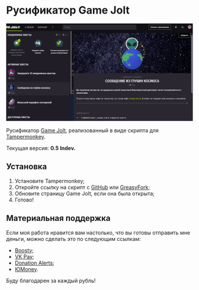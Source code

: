 # Русификатор Game Jolt

<center>
    <img title="Обзор перевода" alt="Обзор перевода" src="https://github.com/RushanM/GameJolt-Russian-Translation/blob/main/cover.png?raw=true">
</center>

Русификатор [Game Jolt](https://gamejolt.com/), реализованный в виде скрипта для [Tampermonkey](https://github.com/Tampermonkey/tampermonkey).

Текущая версия: **0.5 Indev.**

## Установка

1. Установите Tampermonkey;
2. Откройте ссылку на скрипт c [GitHub](https://github.com/RushanM/GameJolt-Russian-Translation/raw/main/%D0%A0%D1%83%D1%81%D0%B8%D1%84%D0%B8%D0%BA%D0%B0%D1%82%D0%BE%D1%80%20Game%20Jolt.user.js) или [GreasyFork](https://greasyfork.org/ru/scripts/496844-game-jolt-russian-translation);
3. Обновите страницу Game Jolt, если она была открыта;
4. Готово!

## Материальная поддержка

Если моя работа нравится вам настолько, что вы готовы отправить мне деньги, можно сделать это по следующим ссылкам:

* [Boosty](https://boosty.to/rushanm);
* [VK Pay](https://vk.me/moneysend/deflecta);
* [Donation Alerts](https://www.donationalerts.com/r/deflecta);
* [ЮMoney](https://yoomoney.ru/to/410015215253910).

Буду благодарен за каждый рубль!
